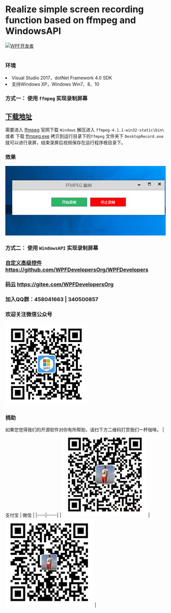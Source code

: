 # Realize simple screen recording function based on ffmpeg and WindowsAPI
<a target="_blank" href="https://qm.qq.com/cgi-bin/qm/qr?k=B61RFy2vvpaKLEDxaW6NsDpPZA-eSyFh&jump_from=webapi"><img border="0" src="https://pub.idqqimg.com/wpa/images/group.png" alt="WPF开发者" title="WPF开发者"></a>
# <h3>环境</h3>

<li>Visual Studio 2017，dotNet Framework 4.0 SDK</li>
<li>支持Windows XP，Windows Win7、8、10</li>
 
### 方式一：  使用 `ffmpeg` 实现录制屏幕  
<h2><a href="https://github.com/yanjinhuagood/ffmpegSample/releases/download/Setup/FFMPEGSmple_Setup.exe">下载地址</a></h2>

需要进入 [ffmpeg](http://www.ffmpeg.org/download.html) 官网下载 `Windows` 解压进入 `ffmpeg-4.1.1-win32-static\bin\` 或者 下载 [ffmpeg.exe](https://github.com/yanjinhuagood/DesktopRecord/releases/expanded_assets/ffmepg.exe) 拷贝到运行目录下的`ffmpeg` 文件夹下 `DesktopRecord.exe` 就可以进行录屏，结束录屏后视频保存在运行程序根目录下。 
<h3>效果</h3>
<img src="DesktopRecord/resources/01.gif"/>

### 方式二：  使用 `WindowsAPI` 实现录制屏幕  




### [自定义高级控件](https://github.com/WPFDevelopersOrg/WPFDevelopers) https://github.com/WPFDevelopersOrg/WPFDevelopers  

### [码云](https://gitee.com/WPFDevelopersOrg) https://gitee.com/WPFDevelopersOrg  

### 加入QQ群：458041663 | 340500857


### 欢迎关注微信公众号  

<img src="https://github.com/WPFDevelopersOrg/ResourcesCache/raw/main/resources/wxgzh.jpg"/>  

### 捐助
如果您觉得我们的开源软件对你有所帮助，请扫下方二维码打赏我们一杯咖啡。
| 支付宝 | 微信 |
|----|-----|
|  <img src="https://github.com/WPFDevelopersOrg/ResourcesCache/raw/main/resources/Alipay.png"/>   |   <img src="https://github.com/WPFDevelopersOrg/ResourcesCache/raw/main/resources/WeChatPay.png"/>   |



